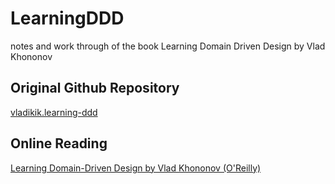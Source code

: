 # LearningDDD
notes and work through of the book Learning Domain Driven Design by Vlad Khononov

## Original Github Repository
[vladikik.learning-ddd](https://github.com/vladikk/learning-ddd)
## Online Reading
[Learning Domain-Driven Design by Vlad Khononov (O'Reilly)](https://learning.oreilly.com/library/view/learning-domain-driven-design/9781098100124/)



